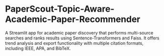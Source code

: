 # PaperScout-Topic-Aware-Academic-Paper-Recommender
A Streamlit app for academic paper discovery that performs multi-source searches and ranks results using Sentence-Transformers and Faiss. It offers trend analysis and export functionality with multiple citation formats, including IEEE, APA, and BibTeX.
